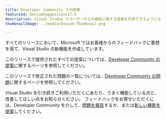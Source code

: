 ```yaml
---
title: Developer Community での提案
featureId: DevcomSuggestions17.9
description: Visual Studio でユーザーからの機能に関する提案を利用できるようになりました。
thumbnailImage: ../media/Devcom-Thumbnail.png

---
```



すべてのリリースにおいて、Microsoft ではお客様からのフィードバックに着想を得て、Visual Studio の新機能を作成しています。

このリリースで提供されたすべての提案については、[Developer Community の提案](https://developercommunity.visualstudio.com/VisualStudio?q=%5BFixed+In%3A+Visual+Studio+2022+version+17.9%5D&ftype=idea)に関するページを参照してください。

このリリースで修正された問題の一覧については、[Developer Community の問題](https://developercommunity.visualstudio.com/VisualStudio?q=%5BFixed+In%3A+Visual+Studio+2022+version+17.9%5D&ftype=problem)に関するページを参照してください。

Visual Studio を引き続きご利用いただくにあたり、うまく機能している点と、改善してほしい点をお知らせください。 フィードバックをお寄せいただくには、Developer Community を介して、[問題を報告](https://learn.microsoft.com/visualstudio/ide/how-to-report-a-problem-with-visual-studio)するか、または[新しい機能を提案](https://developercommunity.visualstudio.com/VisualStudio/suggest)してください。
